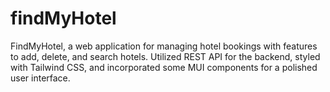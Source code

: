 # findMyHotel
FindMyHotel, a web application for managing hotel bookings with features to add, delete, and search hotels. Utilized REST API for the backend, styled with Tailwind CSS, and incorporated some MUI components for a polished user interface.
